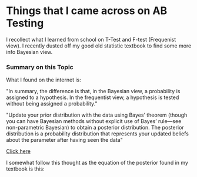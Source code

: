 # Things that I came across on AB Testing #

I recollect what I learned from school on T-Test and F-test (Frequenist view). I recently dusted off my good old statistic textbook to find some more info Bayesian view. 

### Summary on this Topic ###
What I found on the internet is:

"In summary, the difference is that, in the Bayesian view, a probability is assigned to a hypothesis. In the frequentist view, a hypothesis is tested without being assigned a probability."

"Update your prior distribution with the data using Bayes’ theorem (though you can have Bayesian methods without explicit use of Bayes’ rule—see non-parametric Bayesian) to obtain a posterior distribution. The posterior distribution is a probability distribution that represents your updated beliefs about the parameter after having seen the data"

[Click here](https://cxl.com/blog/bayesian-frequentist-ab-testing/#:~:text=In%20summary%2C%20the%20difference%20is,without%20being%20assigned%20a%20probability.)

I somewhat follow this thought as the equation of the posterior found in my textbook is this:

<script type="text/javascript" async
src="https://cdnjs.cloudflare.com/ajax/libs/mathjax/2.7.2/MathJax.js? 
config=TeX-MML-AM_CHTML"
</script>

$$
 \Pr(A|B)=\frac{\Pr(B|A)\Pr(A)}{\Pr(B|A)\Pr(A)+\Pr(B|\neg A)\Pr(\neg A)}
$$


### Intro to Bayesian AB testing with Will Barker ###
I wrote a Juypter notebook based on his presentation. I also added some code to graph the beta distributions, which he didn't he show in presentation. 

I still need some time to review his thoughts. .

The hypothesis testing from what I am seeing in my text book talks about whether the probability of parameter being in the null or alternative set.

### Another article on this topic ###
I didn't feel like downgrading my python to 3.7, so I couldn't run his chainconsumer code
